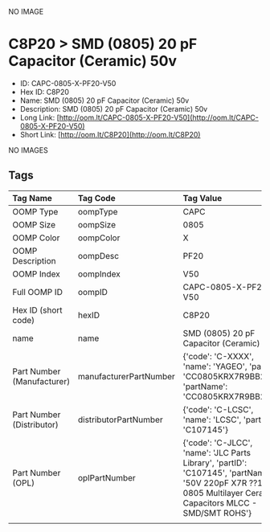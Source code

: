 


  
NO IMAGE  
# C8P20 > SMD (0805) 20 pF Capacitor (Ceramic) 50v

- ID: CAPC-0805-X-PF20-V50
- Hex ID: C8P20
- Name: SMD (0805) 20 pF Capacitor (Ceramic) 50v
- Description: SMD (0805) 20 pF Capacitor (Ceramic) 50v
- Long Link: [http://oom.lt/CAPC-0805-X-PF20-V50](http://oom.lt/CAPC-0805-X-PF20-V50)
- Short Link: [http://oom.lt/C8P20](http://oom.lt/C8P20)
  
NO IMAGES  
## Tags
  

|Tag Name|Tag Code|Tag Value|
| :--- | :--- | :--- |
|OOMP Type|oompType|CAPC|
|OOMP Size|oompSize|0805|
|OOMP Color|oompColor|X|
|OOMP Description|oompDesc|PF20|
|OOMP Index|oompIndex|V50|
|Full OOMP ID|oompID|CAPC-0805-X-PF20-V50|
|Hex ID (short code)|hexID|C8P20|
|name|name|SMD (0805) 20 pF Capacitor (Ceramic) 50v|
|Part Number (Manufacturer)|manufacturerPartNumber|{'code': 'C-XXXX', 'name': 'YAGEO', 'partID': 'CC0805KRX7R9BB221', 'partName': 'CC0805KRX7R9BB221'}|
|Part Number (Distributor)|distributorPartNumber|{'code': 'C-LCSC', 'name': 'LCSC', 'partID': 'C107145'}|
|Part Number (OPL)|oplPartNumber|{'code': 'C-JLCC', 'name': 'JLC Parts Library', 'partID': 'C107145', 'partName': '50V 220pF X7R ??10% 0805  Multilayer Ceramic Capacitors MLCC - SMD/SMT ROHS'}|
||||
